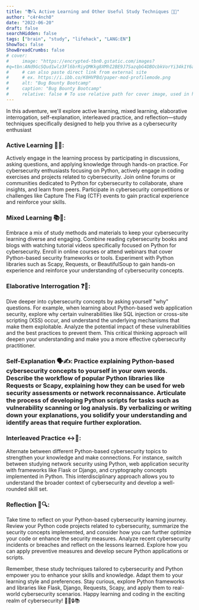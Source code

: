 ```yaml
---
title: "📚🔍 Active Learning and Other Useful Study Techniques 🧠💡"
author: "c4r4nch0"
date: "2022-06-20"
draft: false
searchHidden: false
tags: ["brain", "study", "lifehack", "LANG:EN"]
ShowToc: false
ShowBreadCrumbs: false
# cover:
#     image: "https://encrypted-tbn0.gstatic.com/images?
#q=tbn:ANd9GcSQud1wlz3Fl6brRiyQMKkg8XMhI2BE9J7SazqbG4DBOcbkVorYi34k1Y6axGErJj0L9LU&#usqp=CAU"
#     # can also paste direct link from external site
#     # ex. https://i.ibb.co/K0HVPBd/paper-mod-profilemode.png
#     alt: "Bug Bounty Bootcamp"
#     caption: "Bug Bounty Bootcamp"
#     relative: false # To use relative path for cover image, used in hugo Page-bundles    
---
```

In this adventure, we'll explore active learning, mixed learning, elaborative interrogation, self-explanation, interleaved practice, and reflection—study techniques specifically designed to help you thrive as a cybersecurity enthusiast

### Active Learning 🚀💡:
 Actively engage in the learning process by participating in discussions, asking questions, and applying knowledge through hands-on practice. For cybersecurity enthusiasts focusing on Python, actively engage in coding exercises and projects related to cybersecurity. Join online forums or communities dedicated to Python for cybersecurity to collaborate, share insights, and learn from peers. Participate in cybersecurity competitions or challenges like Capture The Flag (CTF) events to gain practical experience and reinforce your skills.

### Mixed Learning 📚🎨:
 Embrace a mix of study methods and materials to keep your cybersecurity learning diverse and engaging. Combine reading cybersecurity books and blogs with watching tutorial videos specifically focused on Python for cybersecurity. Enroll in online courses or attend webinars that cover Python-based security frameworks or tools. Experiment with Python libraries such as Scapy, Requests, or BeautifulSoup to gain hands-on experience and reinforce your understanding of cybersecurity concepts.

### Elaborative Interrogation ❓🤔:
 Dive deeper into cybersecurity concepts by asking yourself "why" questions. For example, when learning about Python-based web application security, explore why certain vulnerabilities like SQL injection or cross-site scripting (XSS) occur, and understand the underlying mechanisms that make them exploitable. Analyze the potential impact of these vulnerabilities and the best practices to prevent them. This critical thinking approach will deepen your understanding and make you a more effective cybersecurity practitioner.

### Self-Explanation 🗣️✍️: Practice explaining Python-based cybersecurity concepts to yourself in your own words. Describe the workflow of popular Python libraries like Requests or Scapy, explaining how they can be used for web security assessments or network reconnaissance. Articulate the process of developing Python scripts for tasks such as vulnerability scanning or log analysis. By verbalizing or writing down your explanations, you solidify your understanding and identify areas that require further exploration.

### Interleaved Practice ↔️🔁:
 Alternate between different Python-based cybersecurity topics to strengthen your knowledge and make connections. For instance, switch between studying network security using Python, web application security with frameworks like Flask or Django, and cryptography concepts implemented in Python. This interdisciplinary approach allows you to understand the broader context of cybersecurity and develop a well-rounded skill set.

### Reflection 🤔🔍:
 Take time to reflect on your Python-based cybersecurity learning journey. Review your Python code projects related to cybersecurity, summarize the security concepts implemented, and consider how you can further optimize your code or enhance the security measures. Analyze recent cybersecurity incidents or breaches and reflect on the lessons learned. Explore how you can apply preventive measures and develop secure Python applications or scripts.

Remember, these study techniques tailored to cybersecurity and Python empower you to enhance your skills and knowledge. Adapt them to your learning style and preferences. Stay curious, explore Python frameworks and libraries like Flask, Django, Requests, Scapy, and apply them to real-world cybersecurity scenarios. Happy learning and coding in the exciting realm of cybersecurity! 🌟🐍🔒📚